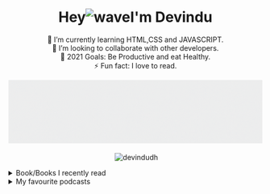 <!--Hello Welcome to my README.md-->
<!--Feel free to make this your own but dont use my data ;) -->


<div align="center">

<h1 align="center">Hey<img alt="wave" src="https://emojis.slackmojis.com/emojis/images/1536351075/4594/blob-wave.gif?1536351075" width="35">I'm Devindu  </h1>


🌱 I’m currently learning HTML,CSS and JAVASCRIPT.<br>
👯 I’m looking to collaborate with other developers.<br>
🥅 2021 Goals: Be Productive and eat Healthy.<br>
⚡ Fun fact: I love to read.
  
<img src="banner2.gif">
<!--Github stats:START-->
<p>&nbsp;<img align="center" src="https://github-readme-stats.vercel.app/api?username=devindudh&show_icons=true&locale=en" alt="devindudh" /></p>
<!--Github stats:END-->
<div align='left'>
<details>
<summary>Book/Books I recently read</summary>

  
  <!-- GOODREADS-LIST:START -->
- [The Sinner (Rizzoli & Isles, #3)](https://www.goodreads.com/review/show/4213008273?utm_medium=api&utm_source=rss) by Tess Gerritsen (⭐️4.11)
- [The Apprentice (Rizzoli & Isles, #2)](https://www.goodreads.com/review/show/4183711271?utm_medium=api&utm_source=rss) by Tess Gerritsen (⭐️4.12)
- [Digital Fortress](https://www.goodreads.com/review/show/4110472691?utm_medium=api&utm_source=rss) by Dan Brown (⭐️3.68)
- [Today Matters: 12 Daily Practices to Guarantee Tomorrow's Success](https://www.goodreads.com/review/show/3989332267?utm_medium=api&utm_source=rss) by John C. Maxwell (⭐️4.19)
- [The Vendor of Sweets](https://www.goodreads.com/review/show/3754330300?utm_medium=api&utm_source=rss) by R.K. Narayan (⭐️3.82)
- [The Surgeon (Rizzoli & Isles, #1)](https://www.goodreads.com/review/show/3754324908?utm_medium=api&utm_source=rss) by Tess Gerritsen (⭐️4.06)
<!-- GOODREADS-LIST:END -->

</details>
<details>
<summary>My favourite podcasts</summary>
  <!--PODCAST-LIST:START-->

  <a href = "https://open.spotify.com/show/1Y9ExMgMxoBVrgrfU7u0nD?si=XlRGAL5pSNiNiHiv4G8dvw&dl_branch=1">Safety Third</a>
    <p> Safety Third is a weekly show hosted by William Osman, NileRed, The Backyard Scientist, Allen Pan, Peter Sripol, and a couple other YouTube "Scientists".</p>
  <!--PODCAST-LIST:END-->
</details>
</div>

